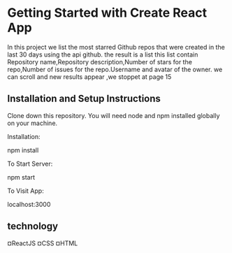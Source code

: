 # Getting Started with Create React App

In this project we list the most starred Github repos that were created in the last 30 days using the api github.
the result is a list 
this list contain Repository name,Repository description,Number of stars for the repo,Number of issues for the repo.Username and avatar of the owner.
we can scroll and new results appear ,we stoppet at page 15
## Installation and Setup Instructions

Clone down this repository. You will need node and npm installed globally on your machine.

Installation:

npm install

To Start Server:

npm start

To Visit App:

localhost:3000

## technology 
¤ReactJS
¤CSS
¤HTML
